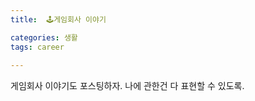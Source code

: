 ```yaml
---
title:  🕹게임회사 이야기

categories: 생활 
tags: career
 
---
```


  
  
게임회사 이야기도 포스팅하자. 나에 관한건 다 표현할 수 있도록.   
